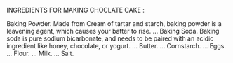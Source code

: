 INGREDIENTS FOR MAKING CHOCLATE CAKE :

Baking Powder. Made from Cream of tartar and starch, baking powder is a leavening agent, which causes your batter to rise. ... 
Baking Soda. Baking soda is pure sodium bicarbonate, and needs to be paired with an acidic ingredient like honey, chocolate, or yogurt. ... 
Butter. ... 
Cornstarch. ... 
Eggs. ... 
Flour. ... 
Milk. ... 
Salt.